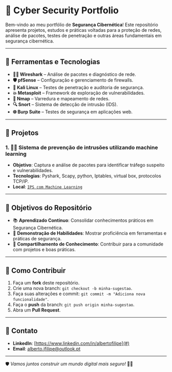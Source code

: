 # 🔐 Cyber Security Portfolio

Bem-vindo ao meu portfólio de **Segurança Cibernética**! Este repositório apresenta projetos, estudos e práticas voltadas para a proteção de redes, análise de pacotes, testes de penetração e outras áreas fundamentais em segurança cibernética.

---

## 🧰 Ferramentas e Tecnologias

- **🕵️‍♂️ Wireshark** – Análise de pacotes e diagnóstico de rede.
- **🛡️ pfSense** – Configuração e gerenciamento de firewalls.
- **🐉 Kali Linux** – Testes de penetração e auditoria de segurança.
- **💥 Metasploit** – Framework de exploração de vulnerabilidades.
- **📡 Nmap** – Varredura e mapeamento de redes.
- **🔍 Snort** – Sistema de detecção de intrusão (IDS).
- **🌐 Burp Suite** – Testes de segurança em aplicações web.

---

## 📂 Projetos

### 1. 🕵️‍♂️ **Sistema de prevenção de intrusões utilizando machine learning**
- **Objetivo**: Captura e análise de pacotes para identificar tráfego suspeito e vulnerabilidades.
- **Tecnologias**: Pyshark, Scapy, python, Iptables, virtual box, protocolos TCP/IP.
- **Local**: [`IPS com Machine Learning`](https://github.com/AFilipe-IT/CyberSecurity/tree/main/Intrusion%20Prevention%20System%20(IPS)%20Using%20Machine%20Learning)

---

## 🎯 Objetivos do Repositório

- 📚 **Aprendizado Contínuo**: Consolidar conhecimentos práticos em Segurança Cibernética.
- 💼 **Demonstração de Habilidades**: Mostrar proficiência em ferramentas e práticas de segurança.
- 🤝 **Compartilhamento de Conhecimento**: Contribuir para a comunidade com projetos e boas práticas.

---

## 📝 **Como Contribuir**

1. Faça um **fork** deste repositório.
2. Crie uma nova branch: `git checkout -b minha-sugestao`.
3. Faça suas alterações e commit: `git commit -m "Adiciona nova funcionalidade"`.
4. Faça o **push** da branch: `git push origin minha-sugestao`.
5. Abra um **Pull Request**.

---

## 📢 **Contato**

- **LinkedIn**: [https://www.linkedin.com/in/albertofilipe](#)  
- **Email**: alberto.jfilipe@outlook.pt

---

🛡️ *Vamos juntos construir um mundo digital mais seguro!* 🔐🚀


